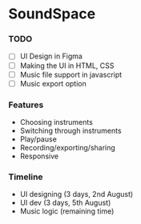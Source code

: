 # SoundSpace

### TODO
- [ ] UI Design in Figma
- [ ] Making the UI in HTML, CSS
- [ ] Music file support in javascript
- [ ] Music export option

### Features
- Choosing instruments
- Switching through instruments
- Play/pause
- Recording/exporting/sharing
- Responsive

### Timeline
- UI designing (3 days, 2nd August)
- UI dev (3 days, 5th August)
- Music logic (remaining time)
